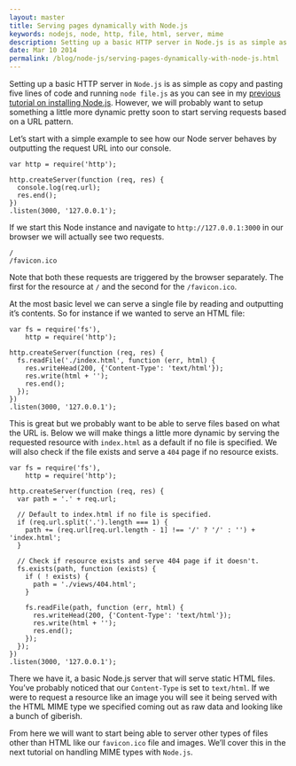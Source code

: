 ```yaml
---
layout: master
title: Serving pages dynamically with Node.js
keywords: nodejs, node, http, file, html, server, mime
description: Setting up a basic HTTP server in Node.js is as simple as copy and pasting five lines of code. However if we will want to create something more appropriate for websites and handle our pages more dynamically.
date: Mar 10 2014
permalink: /blog/node-js/serving-pages-dynamically-with-node-js.html
---
```


Setting up a basic HTTP server in `Node.js` is as simple as copy and pasting five lines of code and running `node file.js` as you can see in my [previous tutorial on installing Node.js](/blog/nginx/installing-node-js-with-nginx-proxy). However, we will probably want to setup something a little more dynamic pretty soon to start serving requests based on a URL pattern.

Let’s start with a simple example to see how our Node server behaves by outputting the request URL into our console.

~~~
var http = require('http');

http.createServer(function (req, res) {
  console.log(req.url);
  res.end();
})
.listen(3000, '127.0.0.1');
~~~

If we start this Node instance and navigate to `http://127.0.0.1:3000` in our browser we will actually see two requests.

~~~
/
/favicon.ico
~~~

Note that both these requests are triggered by the browser separately. The first for the resource at `/` and the second for the `/favicon.ico`.

At the most basic level we can serve a single file by reading and outputting it’s contents. So for instance if we wanted to serve an HTML file:

~~~
var fs = require('fs'),
    http = require('http');

http.createServer(function (req, res) {
  fs.readFile('./index.html', function (err, html) {
    res.writeHead(200, {'Content-Type': 'text/html'});
    res.write(html + '');  
    res.end();
  });
})
.listen(3000, '127.0.0.1');
~~~

This is great but we probably want to be able to serve files based on what the URL is. Below we will make things a little more dynamic by serving the requested resource with `index.html` as a default if no file is specified. We will also check if the file exists and serve a `404` page if no resource exists.

~~~
var fs = require('fs'),
    http = require('http');

http.createServer(function (req, res) {
  var path = '.' + req.url;

  // Default to index.html if no file is specified.
  if (req.url.split('.').length === 1) {
    path += (req.url[req.url.length - 1] !== '/' ? '/' : '') + 'index.html';
  }

  // Check if resource exists and serve 404 page if it doesn't.
  fs.exists(path, function (exists) {
    if ( ! exists) {
      path = './views/404.html';
    }
    
    fs.readFile(path, function (err, html) {
      res.writeHead(200, {'Content-Type': 'text/html'});
      res.write(html + '');  
      res.end();
    });
  });
})
.listen(3000, '127.0.0.1');
~~~

There we have it, a basic Node.js server that will serve static HTML files. You’ve probably noticed that our `Content-Type` is set to `text/html`. If we were to request a resource like an image you will see it being served with the HTML MIME type we specified coming out as raw data and looking like a bunch of giberish.

From here we will want to start being able to server other types of files other than HTML like our `favicon.ico` file and images. We’ll cover this in the next tutorial on handling MIME types with `Node.js`.
